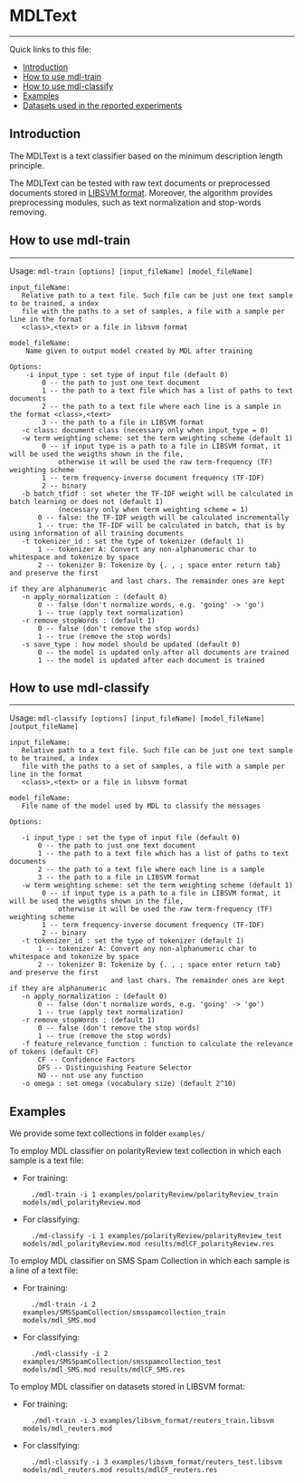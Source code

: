 # MDLText
----------

Quick links to this file:

* [Introduction](#introduction)
* [How to use mdl-train](#how-to-use-mdl-train)
* [How to use mdl-classify](#how-to-use-mdl-classify)
* [Examples](#examples)
* [Datasets used in the reported experiments](examples/libsvm_format/textCorpora/)

## Introduction
The MDLText is a text classifier based on the minimum description length principle. 

The MDLText can be tested with raw text documents or preprocessed documents stored in [LIBSVM format](https://www.csie.ntu.edu.tw/~cjlin/libsvm/). Moreover, the algorithm provides preprocessing modules, such as text normalization and stop-words removing.


## How to use mdl-train

------------------------------------------------------------------------------
Usage: ```mdl-train [options] [input_fileName] [model_fileName]``` 

```
input_fileName: 
   Relative path to a text file. Such file can be just one text sample to be trained, a index
   file with the paths to a set of samples, a file with a sample per line in the format
   <class>,<text> or a file in libsvm format  

model_fileName: 
    Name given to output model created by MDL after training

Options:
    -i input_type : set type of input file (default 0)  
        0 -- the path to just one text document  
        1 -- the path to a text file which has a list of paths to text documents  
        2 -- the path to a text file where each line is a sample in the format <class>,<text>      
        3 -- the path to a file in LIBSVM format 
   -c class: document class (necessary only when input_type = 0)
   -w term weighting scheme: set the term weighting scheme (default 1)
   	    0 -- if input type is a path to a file in LIBSVM format, it will be used the weigths shown in the file,
   			otherwise it will be used the raw term-frequency (TF) weighting scheme
   	    1 -- term frequency-inverse document frequency (TF-IDF)
   	    2 -- binary
   -b batch_tfidf : set wheter the TF-IDF weight will be calculated in batch learning or does not (default 1)
   			(necessary only when term weighting scheme = 1)
       0 -- false: the TF-IDF weigth will be calculated incrementally
       1 -- true: the TF-IDF will be calculated in batch, that is by using information of all training documents
   -t tokenizer_id : set the type of tokenizer (default 1)
       1 -- tokenizer A: Convert any non-alphanumeric char to whitespace and tokenize by space
       2 -- tokenizer B: Tokenize by {. , ; space enter return tab} and preserve the first
                         and last chars. The remainder ones are kept if they are alphanumeric
   -n apply_normalization : (default 0)
       0 -- false (don't normalize words, e.g. 'going' -> 'go')
       1 -- true (apply text normalization)
   -r remove_stopWords : (default 1)
       0 -- false (don't remove the stop words)
       1 -- true (remove the stop words)
   -s save_type : how model should be updated (default 0)
       0 -- the model is updated only after all documents are trained
       1 -- the model is updated after each document is trained
``` 


## How to use mdl-classify

------------------------------------------------------------------------------
Usage: ```mdl-classify [options] [input_fileName] [model_fileName] [output_fileName]```

```
input_fileName:
   Relative path to a text file. Such file can be just one text sample to be trained, a index
   file with the paths to a set of samples, a file with a sample per line in the format
   <class>,<text> or a file in libsvm format

model_fileName:
   File name of the model used by MDL to classify the messages

Options:

   -i input_type : set the type of input file (default 0)
       0 -- the path to just one text document
       1 -- the path to a text file which has a list of paths to text documents
       2 -- the path to a text file where each line is a sample
       3 -- the path to a file in LIBSVM format
   -w term weighting scheme: set the term weighting scheme (default 1)
   	    0 -- if input type is a path to a file in LIBSVM format, it will be used the weigths shown in the file,
   			otherwise it will be used the raw term-frequency (TF) weighting scheme
   	    1 -- term frequency-inverse document frequency (TF-IDF)
   	    2 -- binary
   -t tokenizer_id : set the type of tokenizer (default 1)
       1 -- tokenizer A: Convert any non-alphanumeric char to whitespace and tokenize by space
       2 -- tokenizer B: Tokenize by {. , ; space enter return tab} and preserve the first
                         and last chars. The remainder ones are kept if they are alphanumeric
   -n apply_normalization : (default 0)
       0 -- false (don't normalize words, e.g. 'going' -> 'go')
       1 -- true (apply text normalization)
   -r remove_stopWords : (default 1)
       0 -- false (don't remove the stop words)
       1 -- true (remove the stop words)
   -f feature_relevance_function : function to calculate the relevance of tokens (default CF)
       CF -- Confidence Factors
       DFS -- Distinguishing Feature Selector
       NO -- not use any function
   -o omega : set omega (vocabulary size) (default 2^10) 
```

## Examples

We provide some text collections in folder ```examples/```


To employ MDL classifier on polarityReview text collection in which each sample is a text file:

* For training:
		
		./mdl-train -i 1 examples/polarityReview/polarityReview_train models/mdl_polarityReview.mod
		
* For classifying:
		
		./md-classify -i 1 examples/polarityReview/polarityReview_test models/mdl_polarityReview.mod results/mdlCF_polarityReview.res
		


To employ MDL classifier on SMS Spam Collection in which each sample is a line of a text file:

* For training:
		
		./mdl-train -i 2 examples/SMSSpamCollection/smsspamcollection_train models/mdl_SMS.mod
		
* For classifying:
		
		./mdl-classify -i 2 examples/SMSSpamCollection/smsspamcollection_test models/mdl_SMS.mod results/mdlCF_SMS.res
		

To employ MDL classifier on datasets stored in LIBSVM format:

* For training:
		
		./mdl-train -i 3 examples/libsvm_format/reuters_train.libsvm models/mdl_reuters.mod
		
* For classifying:
		
		./mdl-classify -i 3 examples/libsvm_format/reuters_test.libsvm models/mdl_reuters.mod results/mdlCF_reuters.res
